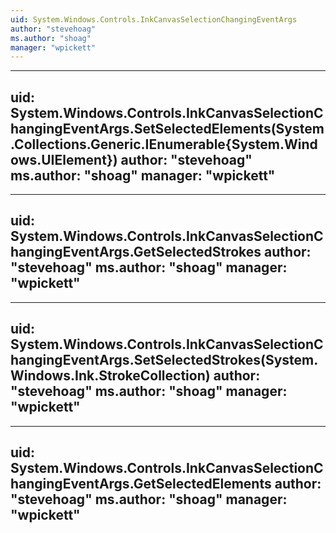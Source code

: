 ```yaml
---
uid: System.Windows.Controls.InkCanvasSelectionChangingEventArgs
author: "stevehoag"
ms.author: "shoag"
manager: "wpickett"
---
```


---
uid: System.Windows.Controls.InkCanvasSelectionChangingEventArgs.SetSelectedElements(System.Collections.Generic.IEnumerable{System.Windows.UIElement})
author: "stevehoag"
ms.author: "shoag"
manager: "wpickett"
---

---
uid: System.Windows.Controls.InkCanvasSelectionChangingEventArgs.GetSelectedStrokes
author: "stevehoag"
ms.author: "shoag"
manager: "wpickett"
---

---
uid: System.Windows.Controls.InkCanvasSelectionChangingEventArgs.SetSelectedStrokes(System.Windows.Ink.StrokeCollection)
author: "stevehoag"
ms.author: "shoag"
manager: "wpickett"
---

---
uid: System.Windows.Controls.InkCanvasSelectionChangingEventArgs.GetSelectedElements
author: "stevehoag"
ms.author: "shoag"
manager: "wpickett"
---
